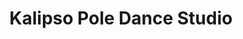 ---
title: "Kalipso Pole Dance Studio"
description: "Студія танців на пілонів у Києві - це місце, де ви можете навчитися танцювати на пілоні, відчути свою красу та сили, і покращити свою фізичну форму. Наші кваліфіковані і досвідчені тренери з радістю допоможуть вам досягти ваших цілей та зробити перші кроки на шляху до нових досягнень."
image: "/about/image.png"
# Address information for Google Map
address: {
  place: "Kalipso Pole Dance Studio",
  country: "Україна",
  city: "Київ",
  street: "Попудренко 52б",
  district: "м.Черниговская",
  lat: 50.459689,
  lng: 30.634076,
}
# List of phones
phones: ["+380 63 863 59 92"]
# List of social links
socials: [
    {
      type: "instagram",
      title: "Instagram",
      href: "https://instagram.com/kalipso.studio.kyiv",
    },
    {
      type: "telegram",
      title: "Telegram",
      href: "https://t.me/PD_kalipso",
    },
  ]
# Opening hours
openingHours: [
  {
    "@type": "OpeningHoursSpecification",
    dayOfWeek: [
      "Monday",
      "Tuesday",
      "Wednesday",
      "Thursday",
      "Friday",
      "Saturday",
      "Sunday",
    ],
    opens: "09:00",
    closes: "21:00"
  }
]
---